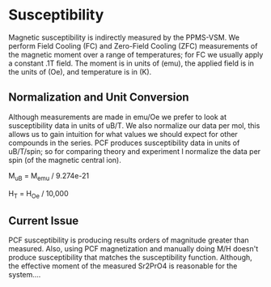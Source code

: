 # Susceptibility
Magnetic susceptibility is indirectly measured by the PPMS-VSM. We perform Field Cooling (FC) and Zero-Field Cooling (ZFC) measurements of the magnetic moment over a range of temperatures; for FC we usually apply a constant .1T field. The moment is in units of (emu), the applied field is in the units of (Oe), and temperature is in (K).

## Normalization and Unit Conversion
Although measurements are made in emu/Oe we prefer to look at susceptibility data in units of uB/T. We also normalize our data per mol, this allows us to gain intuition for what values we should expect for other compounds in the series. PCF produces susceptibility data in units of uB/T/spin; so for comparing theory and experiment I normalize the data per spin (of the magnetic central ion).

M<sub>uB</sub> = M<sub>emu</sub> / 9.274e-21

H<sub>T</sub> = H<sub>Oe</sub> / 10,000

## Current Issue
PCF susceptibility is producing results orders of magnitude greater than measured. Also, using PCF magnetization and manually doing M/H doesn't produce susceptibility that matches the susceptibility function. Although, the effective moment of the measured Sr2PrO4 is reasonable for the system....